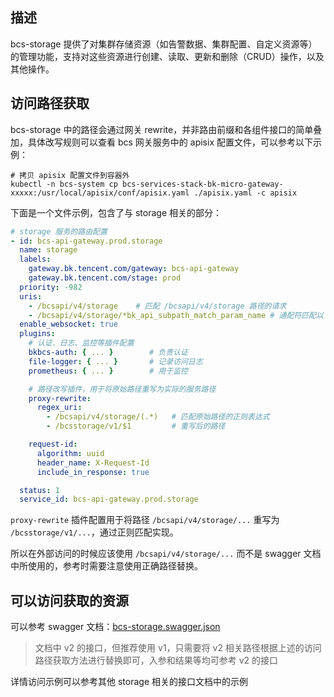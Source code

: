 ## 描述

bcs-storage 提供了对集群存储资源（如告警数据、集群配置、自定义资源等）的管理功能，支持对这些资源进行创建、读取、更新和删除（CRUD）操作，以及其他操作。

## 访问路径获取

bcs-storage 中的路径会通过网关 rewrite，并非路由前缀和各组件接口的简单叠加，具体改写规则可以查看 bcs 网关服务中的 apisix
配置文件，可以参考以下示例：

```shell
# 拷贝 apisix 配置文件到容器外
kubectl -n bcs-system cp bcs-services-stack-bk-micro-gateway-xxxxx:/usr/local/apisix/conf/apisix.yaml ./apisix.yaml -c apisix
```

下面是一个文件示例，包含了与 storage 相关的部分：

```yaml
# storage 服务的路由配置
- id: bcs-api-gateway.prod.storage
  name: storage
  labels:
    gateway.bk.tencent.com/gateway: bcs-api-gateway
    gateway.bk.tencent.com/stage: prod
  priority: -982
  uris:
    - /bcsapi/v4/storage    # 匹配 /bcsapi/v4/storage 路径的请求
    - /bcsapi/v4/storage/*bk_api_subpath_match_param_name # 通配符匹配以 /bcsapi/v4/storage/ 开头的路径
  enable_websocket: true
  plugins:
    # 认证、日志、监控等插件配置
    bkbcs-auth: { ... }        # 负责认证
    file-logger: { ... }       # 记录访问日志
    prometheus: { ... }        # 用于监控

    # 路径改写插件，用于将原始路径重写为实际的服务路径
    proxy-rewrite:
      regex_uri:
        - /bcsapi/v4/storage/(.*)   # 匹配原始路径的正则表达式
        - /bcsstorage/v1/$1         # 重写后的路径

    request-id:
      algorithm: uuid
      header_name: X-Request-Id
      include_in_response: true

  status: 1
  service_id: bcs-api-gateway.prod.storage
```

`proxy-rewrite` 插件配置用于将路径 `/bcsapi/v4/storage/...` 重写为 `/bcsstorage/v1/...`，通过正则匹配实现。

所以在外部访问的时候应该使用 `/bcsapi/v4/storage/...` 而不是 swagger 文档中所使用的，参考时需要注意使用正确路径替换。

## 可以访问获取的资源

可以参考 swagger
文档：[bcs-storage.swagger.json](https://github.com/TencentBlueKing/bk-bcs/blob/master/bcs-services/bcs-storage/pkg/proto/bcs-storage.swagger.json)

> 文档中 v2 的接口，但推荐使用 v1，只需要将 v2 相关路径根据上述的访问路径获取方法进行替换即可，入参和结果等均可参考 v2 的接口

详情访问示例可以参考其他 storage 相关的接口文档中的示例
